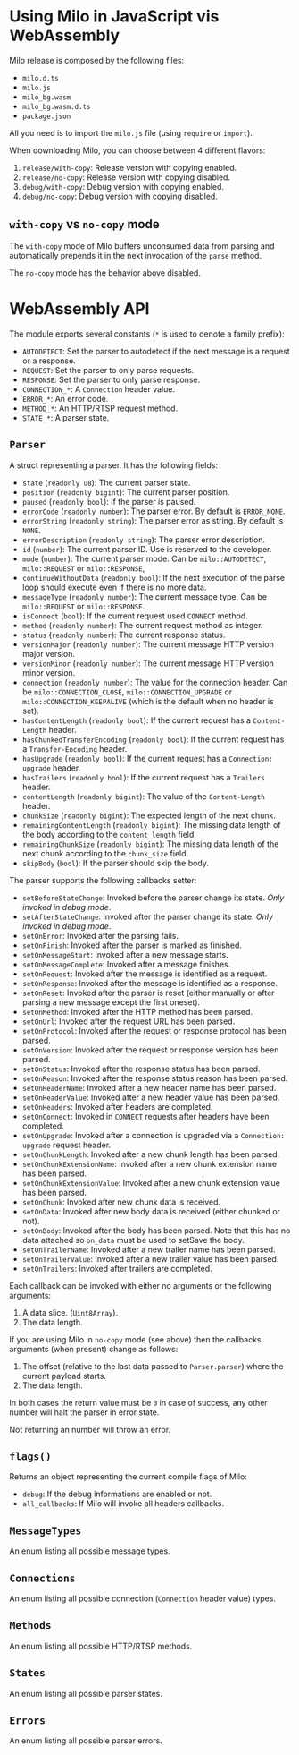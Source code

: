 # Using Milo in JavaScript vis WebAssembly

Milo release is composed by the following files:

- `milo.d.ts`
- `milo.js`
- `milo_bg.wasm`
- `milo_bg.wasm.d.ts`
- `package.json`

All you need is to import the `milo.js` file (using `require` or `import`).

When downloading Milo, you can choose between 4 different flavors:

1. `release/with-copy`: Release version with copying enabled.
2. `release/no-copy`: Release version with copying disabled.
3. `debug/with-copy`: Debug version with copying enabled.
4. `debug/no-copy`: Debug version with copying disabled.

## `with-copy` vs `no-copy` mode

The `with-copy` mode of Milo buffers unconsumed data from parsing and automatically prepends it in the next invocation of the `parse` method.

The `no-copy` mode has the behavior above disabled.

# WebAssembly API

The module exports several constants (`*` is used to denote a family prefix):

- `AUTODETECT`: Set the parser to autodetect if the next message is a request or a response.
- `REQUEST`: Set the parser to only parse requests.
- `RESPONSE`: Set the parser to only parse response.
- `CONNECTION_*`: A `Connection` header value.
- `ERROR_*`: An error code.
- `METHOD_*`: An HTTP/RTSP request method.
- `STATE_*`: A parser state.

## `Parser`

A struct representing a parser. It has the following fields:

- `state` (`readonly u8`): The current parser state.
- `position` (`readonly bigint`): The current parser position.
- `paused` (`readonly bool`): If the parser is paused.
- `errorCode` (`readonly number`): The parser error. By default is `ERROR_NONE`.
- `errorString` (`readonly string`): The parser error as string. By default is `NONE`.
- `errorDescription` (`readonly string`): The parser error description.
- `id` (`number`): The current parser ID. Use is reserved to the developer.
- `mode` (`number`): The current parser mode. Can be `milo::AUTODETECT`, `milo::REQUEST` or `milo::RESPONSE`,
- `continueWithoutData` (`readonly bool`): If the next execution of the parse loop should execute even if there is no more data.
- `messageType` (`readonly number`): The current message type. Can be `milo::REQUEST` or `milo::RESPONSE`.
- `isConnect` (`bool`): If the current request used `CONNECT` method.
- `method` (`readonly number`): The current request method as integer.
- `status` (`readonly number`): The current response status.
- `versionMajor` (`readonly number`): The current message HTTP version major version.
- `versionMinor` (`readonly number`): The current message HTTP version minor version.
- `connection` (`readonly number`): The value for the connection header. Can be `milo::CONNECTION_CLOSE`, `milo::CONNECTION_UPGRADE` or `milo::CONNECTION_KEEPALIVE` (which is the default when no header is set).
- `hasContentLength` (`readonly bool`): If the current request has a `Content-Length` header.
- `hasChunkedTransferEncoding` (`readonly bool`): If the current request has a `Transfer-Encoding` header.
- `hasUpgrade` (`readonly bool`): If the current request has a `Connection: upgrade` header.
- `hasTrailers` (`readonly bool`): If the current request has a `Trailers` header.
- `contentLength` (`readonly bigint`): The value of the `Content-Length` header.
- `chunkSize` (`readonly bigint`): The expected length of the next chunk.
- `remainingContentLength` (`readonly bigint`): The missing data length of the body according to the `content_length` field.
- `remainingChunkSize` (`readonly bigint`): The missing data length of the next chunk according to the `chunk_size` field.
- `skipBody` (`bool`): If the parser should skip the body.

The parser supports the following callbacks setter:

- `setBeforeStateChange`: Invoked before the parser change its state. _Only invoked in debug mode_.
- `setAfterStateChange`: Invoked after the parser change its state. _Only invoked in debug mode_.
- `setOnError`: Invoked after the parsing fails.
- `setOnFinish`: Invoked after the parser is marked as finished.
- `setOnMessageStart`: Invoked after a new message starts.
- `setOnMessageComplete`: Invoked after a message finishes.
- `setOnRequest`: Invoked after the message is identified as a request.
- `setOnResponse`: Invoked after the message is identified as a response.
- `setOnReset`: Invoked after the parser is reset (either manually or after parsing a new message except the first oneset).
- `setOnMethod`: Invoked after the HTTP method has been parsed.
- `setOnUrl`: Invoked after the request URL has been parsed.
- `setOnProtocol`: Invoked after the request or response protocol has been parsed.
- `setOnVersion`: Invoked after the request or response version has been parsed.
- `setOnStatus`: Invoked after the response status has been parsed.
- `setOnReason`: Invoked after the response status reason has been parsed.
- `setOnHeaderName`: Invoked after a new header name has been parsed.
- `setOnHeaderValue`: Invoked after a new header value has been parsed.
- `setOnHeaders`: Invoked after headers are completed.
- `setOnConnect`: Invoked in `CONNECT` requests after headers have been completed.
- `setOnUpgrade`: Invoked after a connection is upgraded via a `Connection: upgrade` request header.
- `setOnChunkLength`: Invoked after a new chunk length has been parsed.
- `setOnChunkExtensionName`: Invoked after a new chunk extension name has been parsed.
- `setOnChunkExtensionValue`: Invoked after a new chunk extension value has been parsed.
- `setOnChunk`: Invoked after new chunk data is received.
- `setOnData`: Invoked after new body data is received (either chunked or not).
- `setOnBody`: Invoked after the body has been parsed. Note that this has no data attached so `on_data` must be used to setSave the body.
- `setOnTrailerName`: Invoked after a new trailer name has been parsed.
- `setOnTrailerValue`: Invoked after a new trailer value has been parsed.
- `setOnTrailers`: Invoked after trailers are completed.

Each callback can be invoked with either no arguments or the following arguments:

1. A data slice. (`Uint8Array`).
2. The data length.

If you are using Milo in `no-copy` mode (see above) then the callbacks arguments (when present) change as follows:

1. The offset (relative to the last data passed to `Parser.parser`) where the current payload starts.
2. The data length.

In both cases the return value must be `0` in case of success, any other number will halt the parser in error state.

Not returning an number will throw an error.

## `flags()`

Returns an object representing the current compile flags of Milo:

- `debug`: If the debug informations are enabled or not.
- `all_callbacks`: If Milo will invoke all headers callbacks.

## `MessageTypes`

An enum listing all possible message types.

## `Connections`

An enum listing all possible connection (`Connection` header value) types.

## `Methods`

An enum listing all possible HTTP/RTSP methods.

## `States`

An enum listing all possible parser states.

## `Errors`

An enum listing all possible parser errors.
